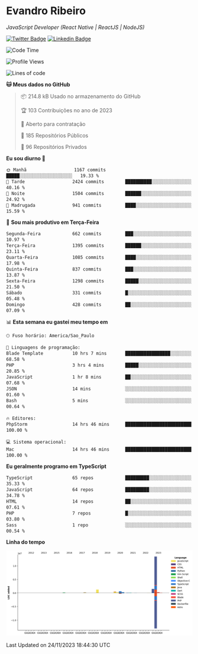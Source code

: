 # Evandro **Ribeiro**

*JavaScript Developer (React Native | ReactJS | NodeJS)*

[![Twitter Badge](https://img.shields.io/badge/-@ribeiroevandro-201B2D?style=flat-square&labelColor=201B2D&logo=twitter&logoColor=white&link=https://twitter.com/ribeiroevandro)](https://twitter.com/ribeiroevandro) 
[![Linkedin Badge](https://img.shields.io/badge/-Evandro%20Ribeiro-201B2D?style=flat-square&logo=Linkedin&logoColor=white&link=https://www.linkedin.com/in/ribeiroevandro)](https://www.linkedin.com/in/ribeiroevandro) 


<!--START_SECTION:waka-->
![Code Time](http://img.shields.io/badge/Code%20Time-3%2C550%20hrs%2017%20mins-blue)

![Profile Views](http://img.shields.io/badge/Visualizac%C3%B5es%20do%20perfil-0-blue)

![Lines of code](https://img.shields.io/badge/Desde%20o%20Hello%20World%20eu%20escrevi-18.4%20million%20linhas%20de%20c%C3%B3digo-blue)

**🐱 Meus dados no GitHub** 

> 📦 214.8 kB Usado no armazenamento do GitHub 
 > 
> 🏆 103 Contribuições no ano de 2023
 > 
> 💼 Aberto para contratação
 > 
> 📜 185 Repositórios Públicos 
 > 
> 🔑 96 Repositórios Privados 
 > 
**Eu sou diurno 🐤** 

```text
🌞 Manhã                  1167 commits        █████░░░░░░░░░░░░░░░░░░░░   19.33 % 
🌆 Tarde                  2424 commits        ██████████░░░░░░░░░░░░░░░   40.16 % 
🌃 Noite                  1504 commits        ██████░░░░░░░░░░░░░░░░░░░   24.92 % 
🌙 Madrugada              941 commits         ████░░░░░░░░░░░░░░░░░░░░░   15.59 % 
```
📅 **Sou mais produtivo em Terça-Feira** 

```text
Segunda-Feira            662 commits         ███░░░░░░░░░░░░░░░░░░░░░░   10.97 % 
Terça-Feira              1395 commits        ██████░░░░░░░░░░░░░░░░░░░   23.11 % 
Quarta-Feira             1085 commits        ████░░░░░░░░░░░░░░░░░░░░░   17.98 % 
Quinta-Feira             837 commits         ███░░░░░░░░░░░░░░░░░░░░░░   13.87 % 
Sexta-Feira              1298 commits        █████░░░░░░░░░░░░░░░░░░░░   21.50 % 
Sábado                   331 commits         █░░░░░░░░░░░░░░░░░░░░░░░░   05.48 % 
Domingo                  428 commits         ██░░░░░░░░░░░░░░░░░░░░░░░   07.09 % 
```


📊 **Esta semana eu gastei meu tempo em** 

```text
🕑︎ Fuso horário: America/Sao_Paulo

💬 Linguagens de programação: 
Blade Template           10 hrs 7 mins       █████████████████░░░░░░░░   68.58 % 
PHP                      3 hrs 4 mins        █████░░░░░░░░░░░░░░░░░░░░   20.85 % 
JavaScript               1 hr 8 mins         ██░░░░░░░░░░░░░░░░░░░░░░░   07.68 % 
JSON                     14 mins             ░░░░░░░░░░░░░░░░░░░░░░░░░   01.60 % 
Bash                     5 mins              ░░░░░░░░░░░░░░░░░░░░░░░░░   00.64 % 

🔥 Editores: 
PhpStorm                 14 hrs 46 mins      █████████████████████████   100.00 % 

💻 Sistema operacional: 
Mac                      14 hrs 46 mins      █████████████████████████   100.00 % 
```

**Eu geralmente programo em TypeScript** 

```text
TypeScript               65 repos            █████████░░░░░░░░░░░░░░░░   35.33 % 
JavaScript               64 repos            █████████░░░░░░░░░░░░░░░░   34.78 % 
HTML                     14 repos            ██░░░░░░░░░░░░░░░░░░░░░░░   07.61 % 
PHP                      7 repos             █░░░░░░░░░░░░░░░░░░░░░░░░   03.80 % 
Sass                     1 repo              ░░░░░░░░░░░░░░░░░░░░░░░░░   00.54 % 
```



**Linha do tempo**

![Lines of Code chart](https://raw.githubusercontent.com/ribeiroevandro/ribeiroevandro/main/assets/bar_graph.png)


 Last Updated on 24/11/2023 18:44:30 UTC
<!--END_SECTION:waka-->

